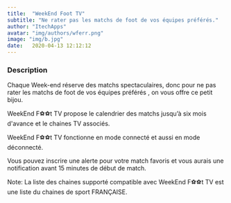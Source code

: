 ```yaml
---
title:  "WeekEnd Foot TV"
subtitle: "Ne rater pas les matchs de foot de vos équipes préférés."
author: "ItechApps"
avatar: "img/authors/wferr.png"
image: "img/b.jpg"
date:   2020-04-13 12:12:12
---
```


### Description
Chaque Week-end réserve des matchs spectaculaires, donc pour ne pas rater les matchs de foot de vos équipes préférés , on vous offre ce petit bijou.

WeekEnd F⚽⚽t TV propose le calendrier des matchs jusqu’à six mois d'avance et le chaines TV associés.

WeekEnd F⚽⚽t TV fonctionne en mode connecté et aussi en mode déconnecté.

Vous pouvez inscrire une alerte pour votre match favoris et vous aurais une notification avant 15 minutes de début de match.

Note: La liste des chaines supporté compatible avec WeekEnd F⚽⚽t TV est une liste du
chaines de sport FRANÇAISE.